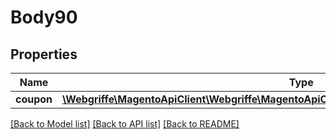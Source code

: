 # Body90

## Properties
Name | Type | Description | Notes
------------ | ------------- | ------------- | -------------
**coupon** | [**\Webgriffe\MagentoApiClient\Webgriffe\MagentoApiClient\Model\SalesRuleDataCouponInterface**](SalesRuleDataCouponInterface.md) |  | 

[[Back to Model list]](../README.md#documentation-for-models) [[Back to API list]](../README.md#documentation-for-api-endpoints) [[Back to README]](../README.md)


